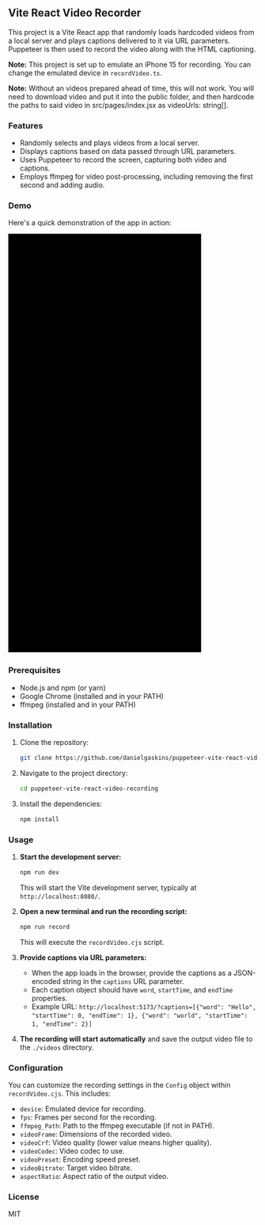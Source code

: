 ## Vite React Video Recorder

This project is a Vite React app that randomly loads hardcoded videos from a local server and plays captions delivered to it via URL parameters. Puppeteer is then used to record the video along with the HTML captioning.

**Note:** This project is set up to emulate an iPhone 15 for recording. You can change the emulated device in `recordVideo.ts`.

**Note:** Without an videos prepared ahead of time, this will not work. You will need to download video and put it into the public folder, and then hardcode the paths to said video in src/pages/index.jsx as videoUrls: string[].

### Features

- Randomly selects and plays videos from a local server.
- Displays captions based on data passed through URL parameters.
- Uses Puppeteer to record the screen, capturing both video and captions.
- Employs ffmpeg for video post-processing, including removing the first second and adding audio.

### Demo

Here's a quick demonstration of the app in action:

![Demo GIF](./demo.gif)

### Prerequisites

- Node.js and npm (or yarn)
- Google Chrome (installed and in your PATH)
- ffmpeg (installed and in your PATH)

### Installation

1. Clone the repository:
   ```bash
   git clone https://github.com/danielgaskins/puppeteer-vite-react-video-recording
   ```
2. Navigate to the project directory:
   ```bash
   cd puppeteer-vite-react-video-recording
   ```
3. Install the dependencies:
   ```bash
   npm install
   ```

### Usage

1. **Start the development server:**
   ```bash
   npm run dev
   ```
   This will start the Vite development server, typically at `http://localhost:8080/`.

2. **Open a new terminal and run the recording script:**
   ```bash
   npm run record
   ```
   This will execute the `recordVideo.cjs` script.

3. **Provide captions via URL parameters:**
   - When the app loads in the browser, provide the captions as a JSON-encoded string in the `captions` URL parameter. 
   - Each caption object should have `word`, `startTime`, and `endTime` properties.
   - Example URL: `http://localhost:5173/?captions=[{"word": "Hello", "startTime": 0, "endTime": 1}, {"word": "world", "startTime": 1, "endTime": 2}]`

4. **The recording will start automatically** and save the output video file to the `./videos` directory.

### Configuration

You can customize the recording settings in the `Config` object within `recordVideo.cjs`. This includes:

- `device`: Emulated device for recording.
- `fps`: Frames per second for the recording.
- `ffmpeg_Path`: Path to the ffmpeg executable (if not in PATH).
- `videoFrame`: Dimensions of the recorded video.
- `videoCrf`: Video quality (lower value means higher quality).
- `videoCodec`: Video codec to use.
- `videoPreset`: Encoding speed preset.
- `videoBitrate`: Target video bitrate.
- `aspectRatio`: Aspect ratio of the output video.

### License

MIT
